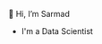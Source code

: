  👋 Hi, I’m Sarmad
- I'm a Data Scientist 

<!---
bysarmad/bysarmad is a ✨ special ✨ repository because its `README.md` (this file) appears on your GitHub profile.
You can click the Preview link to take a look at your changes.
--->
